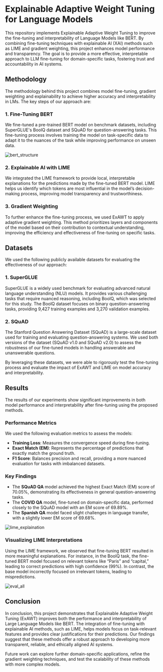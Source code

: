 # Explainable Adaptive Weight Tuning for Language Models

This repository implements Explainable Adaptive Weight Tuning to improve the fine-tuning and interpretability of Language Models like BERT. By combining fine-tuning techniques with explainable AI (XAI) methods such as LIME and gradient weighting, this project enhances model performance and transparency. The goal is to provide a more effective, interpretable approach to LLM fine-tuning for domain-specific tasks, fostering trust and accountability in AI systems.

## Methodology

The methodology behind this project combines model fine-tuning, gradient weighting and explainability to achieve higher accuracy and interpretability in LMs. The key steps of our approach are:

### 1. Fine-Tuning BERT
We fine-tuned a pre-trained BERT model on benchmark datasets, including SuperGLUE's BoolQ dataset and SQuAD for question-answering tasks. This fine-tuning process involves training the model on task-specific data to adapt it to the nuances of the task while improving performance on unseen data.

![bert_structure](https://github.com/user-attachments/assets/a34adbb7-fe66-4a89-a283-b85e4ce14ad8)


### 2. Explainable AI with LIME
We integrated the LIME framework to provide local, interpretable explanations for the predictions made by the fine-tuned BERT model. LIME helps us identify which tokens are most influential in the model’s decision-making process, improving model transparency and trustworthiness.

### 3. Gradient Weighting
To further enhance the fine-tuning process, we used ExAWT to apply adaptive gradient weighting. This method prioritizes layers and components of the model based on their contribution to contextual understanding, improving the efficiency and effectiveness of fine-tuning on specific tasks.

## Datasets

We used the following publicly available datasets for evaluating the effectiveness of our approach:

### 1. SuperGLUE
SuperGLUE is a widely used benchmark for evaluating advanced natural language understanding (NLU) models. It provides various challenging tasks that require nuanced reasoning, including BoolQ, which was selected for this study. The BoolQ dataset focuses on binary question-answering tasks, providing 9,427 training examples and 3,270 validation examples.

### 2. SQuAD
The Stanford Question Answering Dataset (SQuAD) is a large-scale dataset used for training and evaluating question-answering systems. We used both versions of the dataset (SQuAD v1.0 and SQuAD v2.0) to assess the robustness of our fine-tuned models in handling answerable and unanswerable questions.

By leveraging these datasets, we were able to rigorously test the fine-tuning process and evaluate the impact of ExAWT and LIME on model accuracy and interpretability.

## Results

The results of our experiments show significant improvements in both model performance and interpretability after fine-tuning using the proposed methods.

### Performance Metrics
We used the following evaluation metrics to assess the models:

- **Training Loss**: Measures the convergence speed during fine-tuning.
- **Exact Match (EM)**: Represents the percentage of predictions that exactly match the ground truth.
- **F1 Score**: Balances precision and recall, providing a more nuanced evaluation for tasks with imbalanced datasets.

### Key Findings

- The **SQuAD QA** model achieved the highest Exact Match (EM) score of 70.05%, demonstrating its effectiveness in general question-answering tasks.
- The **COVID QA** model, fine-tuned on domain-specific data, performed closely to the SQuAD model with an EM score of 69.89%.
- The **Spanish QA** model faced slight challenges in language transfer, with a slightly lower EM score of 69.68%.

![lime_explaination](https://github.com/user-attachments/assets/9b8cea56-be12-4b9a-b27c-3a64bcd0279f)


### Visualizing LIME Interpretations

Using the LIME framework, we observed that fine-tuning BERT resulted in more meaningful explanations. For instance, in the BoolQ task, the fine-tuned BERT model focused on relevant tokens like “Paris” and “capital,” leading to correct predictions with high confidence (99%). In contrast, the base model incorrectly focused on irrelevant tokens, leading to mispredictions.

![eval_all](https://github.com/user-attachments/assets/63598fdf-0904-4626-96db-9b9633ed93d0)


## Conclusion

In conclusion, this project demonstrates that Explainable Adaptive Weight Tuning (ExAWT) improves both the performance and interpretability of Large Language Models like BERT. The integration of fine-tuning with explainable AI methods, such as LIME, helps models focus on task-relevant features and provides clear justifications for their predictions. Our findings suggest that these methods offer a robust approach to developing more transparent, reliable, and ethically aligned AI systems.

Future work can explore further domain-specific applications, refine the gradient weighting techniques, and test the scalability of these methods with more complex models.


